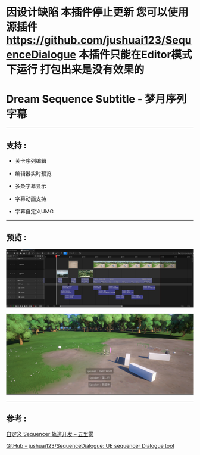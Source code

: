 # 因设计缺陷 本插件停止更新 您可以使用源插件 https://github.com/jushuai123/SequenceDialogue 本插件只能在Editor模式下运行 打包出来是没有效果的

# Dream Sequence Subtitle - 梦月序列字幕

---

## 支持 :

- 关卡序列编辑

- 编辑器实时预览

- 多条字幕显示

- 字幕动画支持

- 字幕自定义UMG

---

## 预览 :

![preview1](./Images/preview1.png "preview1")

![preview2](./Images/preview2.png "preview2")

---

## 参考 :

[自定义 Sequencer 轨道开发 &#8211; 五里雾](https://santa.wang/custom_sequencer_track_dev/)

[GitHub - jushuai123/SequenceDialogue: UE sequencer Dialogue tool](https://github.com/jushuai123/SequenceDialogue)


